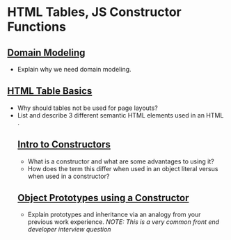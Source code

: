 # HTML Tables, JS Constructor Functions

## [Domain Modeling](https://github.com/codefellows/domain_modeling#domain-modeling)

- Explain why we need domain modeling.

## [HTML Table Basics](https://developer.mozilla.org/en-US/docs/Learn/HTML/Tables/Basics)

- Why should tables not be used for page layouts?
- List and describe 3 different semantic HTML elements used in an HTML <table>.

## [Intro to Constructors](https://developer.mozilla.org/en-US/docs/Learn/JavaScript/Objects/Basics#introducing_constructors)

- What is a constructor and what are some advantages to using it?
- How does the term this differ when used in an object literal versus when used in a constructor?


## [Object Prototypes using a Constructor](https://ui.dev/beginners-guide-to-javascript-prototype)

- Explain prototypes and inheritance via an analogy from your previous work experience.
*NOTE: This is a very common front end developer interview question*